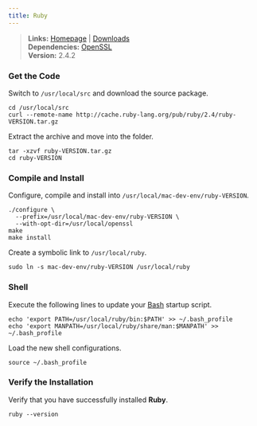 ```yaml
---
title: Ruby
---
```


> **Links:** [Homepage](http://www.ruby-lang.org/) | [Downloads](http://www.ruby-lang.org/en/downloads/)  
> **Dependencies:** [OpenSSL](/openssl/)  
> **Version:** <span id="version">2.4.2</span>


### Get the Code

Switch to `/usr/local/src` and download the source package.

	cd /usr/local/src
	curl --remote-name http://cache.ruby-lang.org/pub/ruby/2.4/ruby-VERSION.tar.gz

Extract the archive and move into the folder.

	tar -xzvf ruby-VERSION.tar.gz
	cd ruby-VERSION


### Compile and Install

Configure, compile and install into `/usr/local/mac-dev-env/ruby-VERSION`.

	./configure \
	  --prefix=/usr/local/mac-dev-env/ruby-VERSION \
	  --with-opt-dir=/usr/local/openssl
	make
	make install

Create a symbolic link to `/usr/local/ruby`.

	sudo ln -s mac-dev-env/ruby-VERSION /usr/local/ruby


### Shell

Execute the following lines to update your [Bash](http://en.wikipedia.org/wiki/Bash_%28Unix_shell%29) startup script.

	echo 'export PATH=/usr/local/ruby/bin:$PATH' >> ~/.bash_profile
	echo 'export MANPATH=/usr/local/ruby/share/man:$MANPATH' >> ~/.bash_profile

Load the new shell configurations.

	source ~/.bash_profile


### Verify the Installation

Verify that you have successfully installed **Ruby**.

	ruby --version
